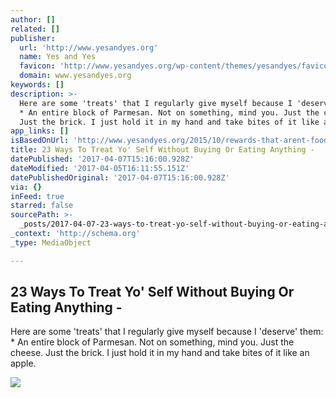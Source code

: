 ```yaml
---
author: []
related: []
publisher:
  url: 'http://www.yesandyes.org'
  name: Yes and Yes
  favicon: 'http://www.yesandyes.org/wp-content/themes/yesandyes/favicon.png'
  domain: www.yesandyes.org
keywords: []
description: >-
  Here are some 'treats' that I regularly give myself because I 'deserve' them:
  * An entire block of Parmesan. Not on something, mind you. Just the cheese.
  Just the brick. I just hold it in my hand and take bites of it like an apple.
app_links: []
isBasedOnUrl: 'http://www.yesandyes.org/2015/10/rewards-that-arent-food-or-shopping.html'
title: 23 Ways To Treat Yo' Self Without Buying Or Eating Anything -
datePublished: '2017-04-07T15:16:00.928Z'
dateModified: '2017-04-05T16:11:55.151Z'
datePublishedOriginal: '2017-04-07T15:16:00.928Z'
via: {}
inFeed: true
starred: false
sourcePath: >-
  _posts/2017-04-07-23-ways-to-treat-yo-self-without-buying-or-eating-anything.md
_context: 'http://schema.org'
_type: MediaObject

---
```

<article style=""><h1>23 Ways To Treat Yo' Self Without Buying Or Eating Anything -</h1><p>Here are some 'treats' that I regularly give myself because I 'deserve' them: * An entire block of Parmesan. Not on something, mind you. Just the cheese. Just the brick. I just hold it in my hand and take bites of it like an apple.</p><img src="http://www.yesandyes.org/wp-content/uploads/2015/10/rewards-that-arent-food.jpg" /></article>